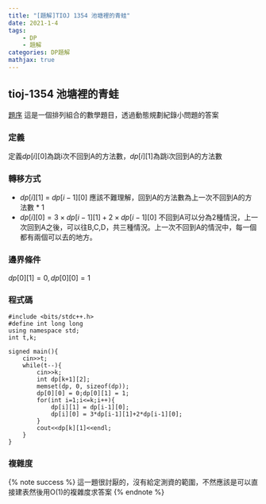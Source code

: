 ```yaml
---
title: "[題解]TIOJ 1354 池塘裡的青蛙"
date: 2021-1-4
tags: 
    - DP
    - 題解
categories: DP題解
mathjax: true
---
```



## tioj-1354 池塘裡的青蛙
<!--more-->
[題序](https://tioj.ck.tp.edu.tw/problems/1354)
這是一個排列組合的數學題目，透過動態規劃紀錄小問題的答案

### 定義

定義$dp[i][0]$為跳i次不回到A的方法數，$dp[i][1]$為跳i次回到A的方法數

### 轉移方式

* $dp[i][1]$ = $dp[i-1][0]$
應該不難理解，回到A的方法數為上一次不回到A的方法數 * 1
* $dp[i][0] = 3\times dp[i-1][1]+2\times dp[i-1][0]$
不回到A可以分為2種情況，上一次回到A之後，可以往B,C,D，共三種情況。上一次不回到A的情況中，每一個都有兩個可以去的地方。

### 邊界條件

$dp[0][1] = 0, dp[0][0] = 1$

### 程式碼

```cpp=
#include <bits/stdc++.h>
#define int long long
using namespace std;
int t,k;

signed main(){
    cin>>t;
    while(t--){
        cin>>k;
        int dp[k+1][2];
        memset(dp, 0, sizeof(dp));
        dp[0][0] = 0;dp[0][1] = 1;
        for(int i=1;i<=k;i++){
            dp[i][1] = dp[i-1][0];
            dp[i][0] = 3*dp[i-1][1]+2*dp[i-1][0];
        }
        cout<<dp[k][1]<<endl;
    }
}
```

### 複雜度

{% note success %}
這一題很討厭的，沒有給定測資的範圍，不然應該是可以直接建表然後用O(1)的複雜度求答案
{% endnote %}
